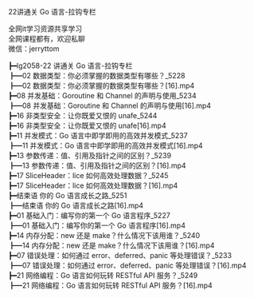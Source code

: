 22讲通关 Go 语言-拉钩专栏

全网it学习资源共享学习<br>全网课程都有，欢迎私聊<br>微信：jerryttom<br>

┣━lg2058-22 讲通关 Go 语言-拉钩专栏<br> ┣━02 数据类型：你必须掌握的数据类型有哪些？_5228<br> ┣━02 数据类型：你必须掌握的数据类型有哪些？[16].mp4<br> ┣━08 并发基础：Goroutine 和 Channel 的声明与使用_5234<br> ┣━08 并发基础：Goroutine 和 Channel 的声明与使用[16].mp4<br> ┣━16 非类型安全：让你既爱又恨的 unafe_5244<br> ┣━16 非类型安全：让你既爱又恨的 unafe[16].mp4<br> ┣━11 并发模式：Go 语言中即学即用的高效并发模式_5237<br> ┣━11 并发模式：Go 语言中即学即用的高效并发模式[16].mp4<br> ┣━13 参数传递：值、引用及指针之间的区别？_5239<br> ┣━13 参数传递：值、引用及指针之间的区别？[16].mp4<br> ┣━17 SliceHeader：lice 如何高效处理数据？_5245<br> ┣━17 SliceHeader：lice 如何高效处理数据？[16].mp4<br> ┣━结束语 你的 Go 语言成长之路_5251<br> ┣━结束语 你的 Go 语言成长之路[16].mp4<br> ┣━01 基础入门：编写你的第一个 Go 语言程序_5227<br> ┣━01 基础入门：编写你的第一个 Go 语言程序[16].mp4<br> ┣━14 内存分配：new 还是 make？什么情况下该用谁？_5240<br> ┣━14 内存分配：new 还是 make？什么情况下该用谁？[16].mp4<br> ┣━07 错误处理：如何通过 error、deferred、panic 等处理错误？_5233<br> ┣━07 错误处理：如何通过 error、deferred、panic 等处理错误？[16].mp4<br> ┣━21 网络编程：Go 语言如何玩转 RESTful API 服务？_5249<br> ┣━21 网络编程：Go 语言如何玩转 RESTful API 服务？[16].mp4